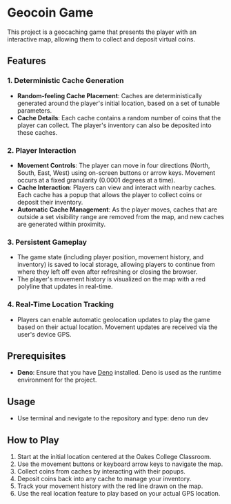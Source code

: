# Geocoin Game

This project is a geocaching game that presents the player with an interactive map, allowing them to collect and deposit virtual coins.

## Features

### 1. Deterministic Cache Generation
- **Random-feeling Cache Placement**: Caches are deterministically generated around the player's initial location, based on a set of tunable parameters.
- **Cache Details**: Each cache contains a random number of coins that the player can collect. The player's inventory can also be deposited into these caches.

### 2. Player Interaction
- **Movement Controls**: The player can move in four directions (North, South, East, West) using on-screen buttons or arrow keys. Movement occurs at a fixed granularity (0.0001 degrees at a time).
- **Cache Interaction**: Players can view and interact with nearby caches. Each cache has a popup that allows the player to collect coins or deposit their inventory.
- **Automatic Cache Management**: As the player moves, caches that are outside a set visibility range are removed from the map, and new caches are generated within proximity.

### 3. Persistent Gameplay
- The game state (including player position, movement history, and inventory) is saved to local storage, allowing players to continue from where they left off even after refreshing or closing the browser.
- The player's movement history is visualized on the map with a red polyline that updates in real-time.

### 4. Real-Time Location Tracking
- Players can enable automatic geolocation updates to play the game based on their actual location. Movement updates are received via the user's device GPS.


## Prerequisites
- **Deno**: Ensure that you have [Deno](https://deno.land) installed. Deno is used as the runtime environment for the project.


## Usage
- Use terminal and nevigate to the repository and type: deno run dev


## How to Play
1. Start at the initial location centered at the Oakes College Classroom.
2. Use the movement buttons or keyboard arrow keys to navigate the map.
3. Collect coins from caches by interacting with their popups.
4. Deposit coins back into any cache to manage your inventory.
5. Track your movement history with the red line drawn on the map.
6. Use the real location feature to play based on your actual GPS location.
